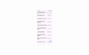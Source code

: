
<span class="img-container"> <!-- Elemento pai em nível de bloco -->
      <img src="gravacao-de-tela.gif" style="width: 35%; height: auto;">
</span>

